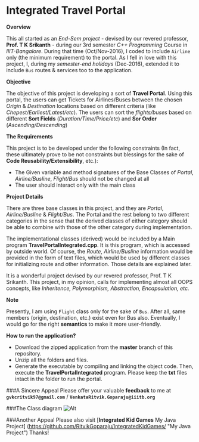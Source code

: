 # Integrated Travel Portal

**Overview**

This all started as an *End-Sem project* - devised by our revered professor, **Prof. T K Srikanth** - during our 3rd semester *C++ Programming* Course in *IIIT-Bangalore*. During that time (Oct/Nov-2016), I coded to include `Airline` only (the minimum requirement) to the portal. As I fell in love with this project, I, during my *semester-end holidays* (Dec-2016), extended it to include `Bus` routes & services too to the application.

**Objective**

The objective of this project is developing a sort of **Travel Portal**. Using this portal, the users can get Tickets for Airlines/Buses between the chosen *Origin* & *Destination* locations based on different criteria (like *Chepest/Earliest/Latest/etc*). The users can sort the *flights/buses* based on different **Sort Fields** (*Duration/Time/Price/etc*) and **Sor Order** (*Ascending/Descending*)

**The Requirements**

This project is to be developed under the following constraints (In fact, these ultimately prove to be not constraints but blessings for the sake of **Code Reusability/Extensibility**, etc.):

- The Given variable and method signatures of the Base Classes of *Portal*, *Airline/Busline*, *Flight/Bus* should not be changed at all
- The user should interact only with the main class

**Project Details**

There are three base classes in this project, and they are *Portal*, *Airline/Busline* & *Flight/Bus*. The Portal and the rest belong to two different categories in the sense that the derived classes of either category should be able to combine with those of the other category during implementation.

The implementational classes (derived) would be included by a Main program **TravelPortalIntegrated.cpp**. It is this program, which is accessed by outside world. Of course, the *Route*, *Airline/Busline* information would be provided in the form of text files, which would be used by different classes for initializing route and other information. Those details are explained later.

It is a wonderful project devised by our revered professor, Prof. T K Srikanth. This project, in my opinion, calls for implementing almost all OOPS concepts, like *Inheritence, Polymorphism, Abstraction, Encapsulation, etc.*

**Note**

Presently, I am using `Flight` class only for the sake of `Bus`. After all, same members (origin, destination, etc.) exist even for Bus also. Eventually, I would go for the right **semantics** to make it more user-friendly.

**How to run the application?**

- Download the zipped application from the **master** branch of this repository.
- Unzip all the folders and files. 
- Generate the executable by compiling and linking the object code. Then, execute the **TravelPortalIntegrated** program. Please keep the **txt** files intact in the folder to run the portal.

###A Sincere Appeal
Please offer your valuable **feedback** to me at **`gvkcritvik97@gmail.com`** / **`VenkataRitvik.Goparaju@iiitb.org`**

###The Class diagram
![Alt](https://ritvikgoparaju.github.io/IntegratedTravelPortalWebSite/images/classdiagram.jpg "Class Diagram")

###Another Appeal
Please also visit [**Integrated Kid Games** My Java Project] (https://github.com/RitvikGoparaju/IntegratedKidGames/ "My Java Project") Thanks!

